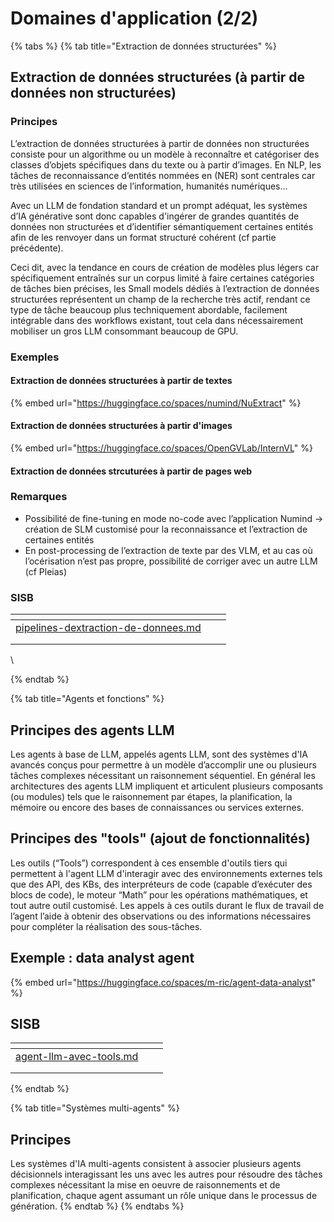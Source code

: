 # Domaines d'application (2/2)

{% tabs %}
{% tab title="Extraction de données structurées" %}
## Extraction de données structurées (à partir de données non structurées)

### Principes

L’extraction de données structurées à partir de données non structurées consiste pour un algorithme ou un modèle à reconnaître et catégoriser des classes d’objets spécifiques dans du texte ou à partir d’images. En NLP, les tâches de reconnaissance d’entités nommées en (NER) sont centrales car très utilisées en sciences de l’information, humanités numériques…

Avec un LLM de fondation standard et un prompt adéquat, les systèmes d’IA générative sont donc capables d'ingérer de grandes quantités de données non structurées et d’identifier sémantiquement certaines entités afin de les renvoyer dans un format structuré cohérent (cf partie précédente).

Ceci dit, avec la tendance en cours de création de modèles plus légers car spécifiquement entraînés sur un corpus limité à faire certaines catégories de tâches bien précises, les Small models dédiés à l’extraction de données structurées représentent un champ de la recherche très actif, rendant ce type de tâche beaucoup plus techniquement abordable, facilement intégrable dans des workflows existant, tout cela dans nécessairement mobiliser un gros LLM consommant beaucoup de GPU.

### Exemples

#### Extraction de données structurées à partir de textes

{% embed url="https://huggingface.co/spaces/numind/NuExtract" %}

#### Extraction de données structurées à partir d'images

{% embed url="https://huggingface.co/spaces/OpenGVLab/InternVL" %}

#### Extraction de données strcuturées à partir de pages web

### Remarques

* Possibilité de fine-tuning en mode no-code avec l’application Numind -> création de SLM customisé pour la reconnaissance et l’extraction de certaines entités
* En post-processing de l’extraction de texte par des VLM, et au cas où l’océrisation n’est pas propre, possibilité de corriger avec un autre LLM (cf Pleias)

### SISB

<table data-view="cards"><thead><tr><th></th><th></th><th></th></tr></thead><tbody><tr><td><a data-mention href="../iii.-presentation-equipe-dir/ia-generatives-pistes-dimplementation-sisb/pipelines-dextraction-de-donnees.md">pipelines-dextraction-de-donnees.md</a></td><td></td><td></td></tr><tr><td></td><td></td><td></td></tr><tr><td></td><td></td><td></td></tr></tbody></table>

\

{% endtab %}

{% tab title="Agents et fonctions" %}
## Principes des agents LLM

Les agents à base de LLM, appelés agents LLM, sont des systèmes d'IA avancés conçus pour permettre à un modèle d’accomplir une ou plusieurs tâches complexes nécessitant un raisonnement séquentiel. En général les architectures des agents LLM impliquent et articulent plusieurs composants (ou modules) tels que le raisonnement par étapes, la planification, la mémoire ou encore des bases de connaissances ou services externes.

## Principes des "tools" (ajout de fonctionnalités)

Les outils (“Tools”) correspondent à ces ensemble d'outils tiers qui permettent à l'agent LLM d'interagir avec des environnements externes tels que des API, des KBs, des interpréteurs de code (capable d’exécuter des blocs de code), le moteur “Math” pour les opérations mathématiques, et tout autre outil customisé. Les appels à ces outils durant le flux de travail de l’agent l’aide à obtenir des observations ou des informations nécessaires pour compléter la réalisation des sous-tâches.

## Exemple : data analyst agent

{% embed url="https://huggingface.co/spaces/m-ric/agent-data-analyst" %}

## SISB

<table data-view="cards"><thead><tr><th></th><th></th><th></th></tr></thead><tbody><tr><td><a data-mention href="../iii.-presentation-equipe-dir/ia-generatives-pistes-dimplementation-sisb/agent-llm-avec-tools.md">agent-llm-avec-tools.md</a></td><td></td><td></td></tr><tr><td></td><td></td><td></td></tr><tr><td></td><td></td><td></td></tr></tbody></table>
{% endtab %}

{% tab title="Systèmes multi-agents" %}
## Principes

Les systèmes d'IA multi-agents consistent à associer plusieurs agents décisionnels interagissant les uns avec les autres pour résoudre des tâches complexes nécessitant la mise en oeuvre de raisonnements et de planification, chaque agent assumant un rôle unique dans le processus de génération.
{% endtab %}
{% endtabs %}

